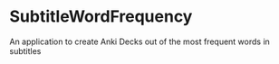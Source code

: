 # SubtitleWordFrequency
An application to create Anki Decks out of the most frequent words in subtitles
